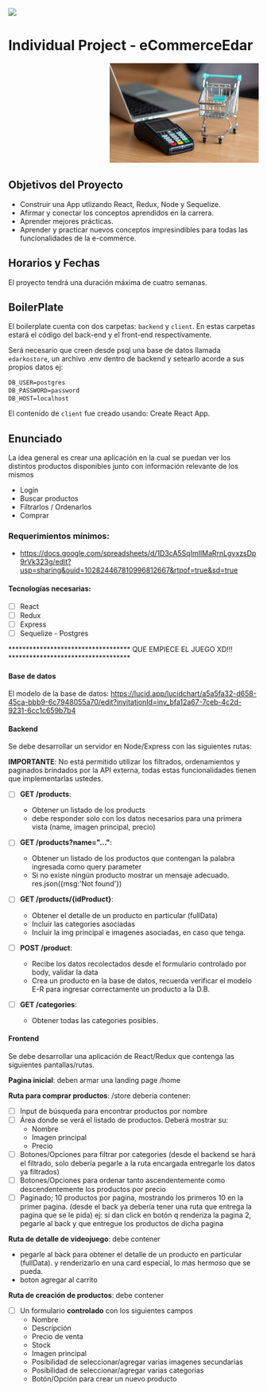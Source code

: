 <p align='left'>
    <img src='https://static.wixstatic.com/media/85087f_0d84cbeaeb824fca8f7ff18d7c9eaafd~mv2.png/v1/fill/w_160,h_30,al_c,q_85,usm_0.66_1.00_0.01/Logo_completo_Color_1PNG.webp' </img>
</p>

# Individual Project - eCommerceEdar

<p align="right">
  <img height="200" src="./e-commerce.jpg" />
</p>

## Objetivos del Proyecto

- Construir una App utlizando React, Redux, Node y Sequelize.
- Afirmar y conectar los conceptos aprendidos en la carrera.
- Aprender mejores prácticas.
- Aprender y practicar nuevos conceptos impresindibles para todas las funcionalidades de la e-commerce.

## Horarios y Fechas

El proyecto tendrá una duración máxima de cuatro semanas.

## BoilerPlate

El boilerplate cuenta con dos carpetas: `backend` y `client`. En estas carpetas estará el código del back-end y el front-end respectivamente.

Será necesario que creen desde psql una base de datos llamada `edarkostore`, un archivo .env dentro de backend y setearlo acorde a sus propios datos ej:

```
DB_USER=postgres
DB_PASSWORD=password
DB_HOST=localhost
```

El contenido de `client` fue creado usando: Create React App.

## Enunciado

La idea general es crear una aplicación en la cual se puedan ver los distintos productos disponibles junto con información relevante de los mismos

- Login
- Buscar productos
- Filtrarlos / Ordenarlos
- Comprar

### Requerimientos mínimos:

- https://docs.google.com/spreadsheets/d/1D3cA5SqImIlMaRrnLgyxzsDp9rVk323g/edit?usp=sharing&ouid=102824467810996812667&rtpof=true&sd=true

#### Tecnologías necesarias:

- [ ] React
- [ ] Redux
- [ ] Express
- [ ] Sequelize - Postgres

\*\*\*\*\*\*\*\*\*\*\*\*\*\*\*\*\*\*\*\*\*\*\*\*\*\*\*\*\*\*\*\*\*\*\* QUE EMPIECE EL JUEGO XD!!! \*\*\*\*\*\*\*\*\*\*\*\*\*\*\*\*\*\*\*\*\*\*\*\*\*\*\*\*\*\*\*\*\*\*\*

#### Base de datos

El modelo de la base de datos: https://lucid.app/lucidchart/a5a5fa32-d658-45ca-bbb9-6c7948055a70/edit?invitationId=inv_bfa12a67-7ceb-4c2d-9231-6cc1c659b7b4

#### Backend

Se debe desarrollar un servidor en Node/Express con las siguientes rutas:

**IMPORTANTE**: No está permitido utilizar los filtrados, ordenamientos y paginados brindados por la API externa, todas estas funcionalidades tienen que implementarlas ustedes.

- [ ] **GET /products**:

  - Obtener un listado de los products
  - debe responder solo con los datos necesarios para una primera vista (name, imagen principal, precio)

- [ ] **GET /products?name="..."**:

  - Obtener un listado de los productos que contengan la palabra ingresada como query parameter
  - Si no existe ningún producto mostrar un mensaje adecuado. res.json({msg:'Not found'})

- [ ] **GET /products/{idProduct}**:

  - Obtener el detalle de un producto en particular (fullData)
  - Incluir las categories asociadas
  - Incluir la img principal e imagenes asociadas, en caso que tenga.

- [ ] **POST /product**:

  - Recibe los datos recolectados desde el formulario controlado por body, validar la data
  - Crea un producto en la base de datos, recuerda verificar el modelo E-R para ingresar correctamente un producto a la D.B.

- [ ] **GET /categories**:

  - Obtener todas las categories posibles.

#### Frontend

Se debe desarrollar una aplicación de React/Redux que contenga las siguientes pantallas/rutas.

**Pagina inicial**: deben armar una landing page /home

**Ruta para comprar productos**: /store
debería contener:

- [ ] Input de búsqueda para encontrar productos por nombre
- [ ] Área donde se verá el listado de productos. Deberá mostrar su:
  - Nombre
  - Imagen principal
  - Precio
- [ ] Botones/Opciones para filtrar por categories (desde el backend se hará el filtrado, solo debería pegarle a la ruta encargada entregarle los datos ya filtrados)
- [ ] Botones/Opciones para ordenar tanto ascendentemente como descendentemente los productos por precio
- [ ] Paginado; 10 productos por pagina, mostrando los primeros 10 en la primer pagina. (desde el back ya debería tener una ruta que entrega la pagina que se le pida) ej: si dan click en botón q renderiza la pagina 2, pegarle al back y que entregue los productos de dicha pagina

**Ruta de detalle de videojuego**: debe contener

- pegarle al back para obtener el detalle de un producto en particular (fullData). y renderizarlo en una card especial, lo mas hermoso que se pueda.
- boton agregar al carrito

**Ruta de creación de productos**: debe contener

- [ ] Un formulario **controlado** con los siguientes campos
  - Nombre
  - Descripción
  - Precio de venta
  - Stock
  - Imagen principal
  - Posibilidad de seleccionar/agregar varias imagenes secundarias
  - Posibilidad de seleccionar/agregar varias categorias
  - Botón/Opción para crear un nuevo producto
